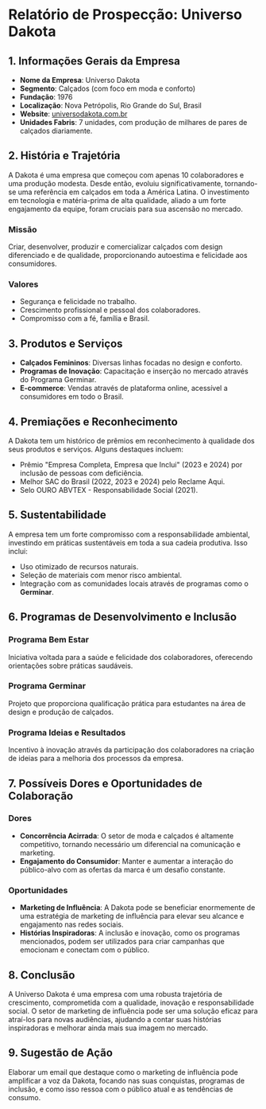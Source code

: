 # Relatório de Prospecção: Universo Dakota

## 1. Informações Gerais da Empresa
- **Nome da Empresa**: Universo Dakota
- **Segmento**: Calçados (com foco em moda e conforto)
- **Fundação**: 1976
- **Localização**: Nova Petrópolis, Rio Grande do Sul, Brasil
- **Website**: [universodakota.com.br](http://www.universodakota.com.br)
- **Unidades Fabris**: 7 unidades, com produção de milhares de pares de calçados diariamente.

## 2. História e Trajetória
A Dakota é uma empresa que começou com apenas 10 colaboradores e uma produção modesta. Desde então, evoluiu significativamente, tornando-se uma referência em calçados em toda a América Latina. O investimento em tecnologia e matéria-prima de alta qualidade, aliado a um forte engajamento da equipe, foram cruciais para sua ascensão no mercado.

### Missão
Criar, desenvolver, produzir e comercializar calçados com design diferenciado e de qualidade, proporcionando autoestima e felicidade aos consumidores.

### Valores
- Segurança e felicidade no trabalho.
- Crescimento profissional e pessoal dos colaboradores.
- Compromisso com a fé, família e Brasil.

## 3. Produtos e Serviços
- **Calçados Femininos**: Diversas linhas focadas no design e conforto.
- **Programas de Inovação**: Capacitação e inserção no mercado através do Programa Germinar.
- **E-commerce**: Vendas através de plataforma online, acessível a consumidores em todo o Brasil.

## 4. Premiações e Reconhecimento
A Dakota tem um histórico de prêmios em reconhecimento à qualidade dos seus produtos e serviços. Alguns destaques incluem:
- Prêmio "Empresa Completa, Empresa que Inclui" (2023 e 2024) por inclusão de pessoas com deficiência.
- Melhor SAC do Brasil (2022, 2023 e 2024) pelo Reclame Aqui.
- Selo OURO ABVTEX - Responsabilidade Social (2021).

## 5. Sustentabilidade
A empresa tem um forte compromisso com a responsabilidade ambiental, investindo em práticas sustentáveis em toda a sua cadeia produtiva. Isso inclui:
- Uso otimizado de recursos naturais.
- Seleção de materiais com menor risco ambiental.
- Integração com as comunidades locais através de programas como o **Germinar**.

## 6. Programas de Desenvolvimento e Inclusão
### Programa Bem Estar
Iniciativa voltada para a saúde e felicidade dos colaboradores, oferecendo orientações sobre práticas saudáveis.

### Programa Germinar
Projeto que proporciona qualificação prática para estudantes na área de design e produção de calçados.

### Programa Ideias e Resultados
Incentivo à inovação através da participação dos colaboradores na criação de ideias para a melhoria dos processos da empresa.

## 7. Possíveis Dores e Oportunidades de Colaboração
### Dores
- **Concorrência Acirrada**: O setor de moda e calçados é altamente competitivo, tornando necessário um diferencial na comunicação e marketing.
- **Engajamento do Consumidor**: Manter e aumentar a interação do público-alvo com as ofertas da marca é um desafio constante.
  
### Oportunidades
- **Marketing de Influência**: A Dakota pode se beneficiar enormemente de uma estratégia de marketing de influência para elevar seu alcance e engajamento nas redes sociais.
- **Histórias Inspiradoras**: A inclusão e inovação, como os programas mencionados, podem ser utilizados para criar campanhas que emocionam e conectam com o público.

## 8. Conclusão
A Universo Dakota é uma empresa com uma robusta trajetória de crescimento, comprometida com a qualidade, inovação e responsabilidade social. O setor de marketing de influência pode ser uma solução eficaz para atraí-los para novas audiências, ajudando a contar suas histórias inspiradoras e melhorar ainda mais sua imagem no mercado.

## 9. Sugestão de Ação
Elaborar um email que destaque como o marketing de influência pode amplificar a voz da Dakota, focando nas suas conquistas, programas de inclusão, e como isso ressoa com o público atual e as tendências de consumo.